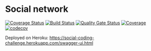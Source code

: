 # Social network

[![Coverage Status](https://coveralls.io/repos/github/anyulled/social-network/badge.svg?branch=master)](https://coveralls.io/github/anyulled/social-network?branch=master)
[![Build Status](https://travis-ci.org/anyulled/social-network.svg?branch=master)](https://travis-ci.org/anyulled/social-network)
[![Quality Gate Status](https://sonarcloud.io/api/project_badges/measure?project=social-network&metric=alert_status)](https://sonarcloud.io/dashboard?id=social-network)
[![Coverage](https://sonarcloud.io/api/project_badges/measure?project=social-network&metric=coverage)](https://sonarcloud.io/dashboard?id=social-network)
[![codecov](https://codecov.io/gh/anyulled/social-network/branch/master/graph/badge.svg)](https://codecov.io/gh/anyulled/social-network)

Deployed on Heroku: https://social-coding-challenge.herokuapp.com/swagger-ui.html

